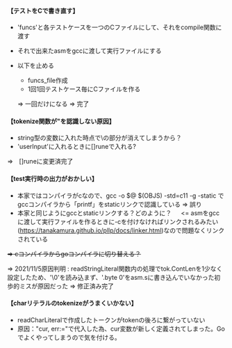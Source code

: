 
#### 【テストをCで書き直す】
 - 'funcs'と各テストケースを一つのCファイルにして、それをcompile関数に渡す
 - それで出来たasmをgccに渡して実行ファイルにする
 - 以下を止める
   - funcs_file作成
   - 1回1回テストケース毎にCファイルを作る
   
   => 一回だけになる => 完了


#### 【tokenize関数が\"を認識しない原因】
 - string型の変数に入れた時点で\の部分が消えてしまうから？
 - 'userInput'に入れるときに[]runeで入れる?

  ⇒　[]runeに変更済完了

#### 【test実行時の出力がおかしい】
 - 本家ではコンパイラがcなので、gcc -o $@ $(OBJS) -std=c11 -g -static
    でgccコンパイラから「printf」をstaticリンクで認識している => 誤り
 - 本家と同じようにgccとstaticリンクする？どのように？
 　 <= asmをgcc に渡して実行ファイルを作るときに-cを付けなければリンクされるみたい(https://tanakamura.github.io/pllp/docs/linker.html)なので問題なくリンクされている
 
 ~~=> cコンパイラからgoコンパイラに切り替える？~~
  
  
=> 2021/11/5原因判明 : readStringLiteral関数内の処理でtok.ContLenを1少なく設定したため、'\0'を読み込まず、'.byte 0'をasm.sに書き込んでいなかった初歩的ミスが原因だった => 修正済み完了


#### 【charリテラルのtokenizeがうまくいかない】
 - readCharLiteralで作成したトークンがtokenの後ろに繋がっていない
 - 原因："cur, err:="で代入した為、cur変数が新しく定義されてしまった。Goでよくやってしまうので気を付ける。